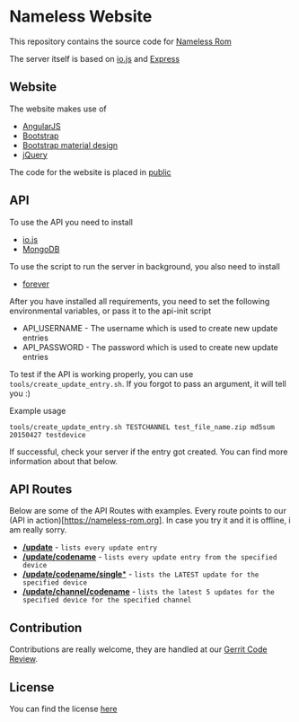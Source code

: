Nameless Website
=====

This repository contains the source code for [Nameless Rom](https://nameless-rom.org)

The server itself is based on [io.js](https://iojs.org) and [Express](http://expressjs.com)

Website
---

The website makes use of

 - [AngularJS](https://angularjs.org/)
 - [Bootstrap](http://getbootstrap.com/)
 - [Bootstrap material design](https://fezvrasta.github.io/bootstrap-material-design/)
 - [jQuery](https://jquery.com/)

The code for the website is placed in [public](https://github.com/NamelessRom/website_api/tree/master/public)

API
---

To use the API you need to install

 - [io.js](https://iojs.org)
 - [MongoDB](https://www.mongodb.org/)

To use the script to run the server in background, you also need to install

 - [forever](https://github.com/foreverjs/forever)

After you have installed all requirements, you need to set the following environmental variables, or pass it to the api-init script

 - API_USERNAME - The username which is used to create new update entries
 - API_PASSWORD - The password which is used to create new update entries

To test if the API is working properly, you can use ```tools/create_update_entry.sh```. If you forgot to pass an argument, it will tell you :)

Example usage

```
tools/create_update_entry.sh TESTCHANNEL test_file_name.zip md5sum 20150427 testdevice
```

If successful, check your server if the entry got created. You can find more information about that below.

API Routes
---

Below are some of the API Routes with examples. Every route points to our (API in action)[https://nameless-rom.org]. In case you try it and it is offline, i am really sorry.

 - [**/update**](https://nameless-rom.org/update) - `lists every update entry`
 - [**/update/codename**](https://nameless-rom.org/update/find7) - `lists every update entry from the specified device`
 - [**/update/codename/single***](https://nameless-rom.org/update/find7/single) - `lists the LATEST update for the specified device`
 - [**/update/channel/codename**](https://nameless-rom.org/update/NIGHTLY/find7) - `lists the latest 5 updates for the specified device for the specified channel`

Contribution
---

Contributions are really welcome, they are handled at our [Gerrit Code Review](https://gerrit.nameless-rom.org).

License
---

You can find the license [here](https://github.com/NamelessRom/website_api/blob/master/LICENSE)
